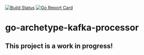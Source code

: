[![Build Status](https://travis-ci.org/adbourne/go-archetype-kafka-processor.svg?branch=master)](https://travis-ci.org/adbourne/go-archetype-kafka-processor)
[![Go Report Card](https://goreportcard.com/badge/github.com/adbourne/go-archetype-kafka-processor)](https://goreportcard.com/report/github.com/adbourne/go-archetype-kafka-processor)

# go-archetype-kafka-processor
## This project is a work in progress!